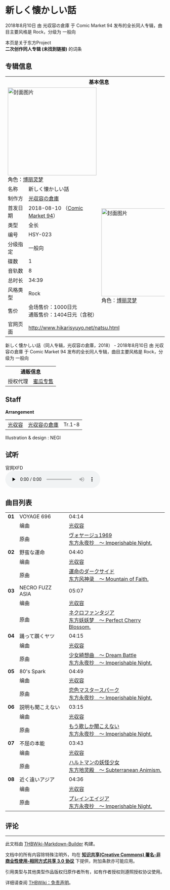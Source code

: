 # 新しく懐かしい話

<!-- source html: G:\repos\THBWiki-Markdown-Builder\THBWikiMarkdown\Temp\main\d\db\ns0%3A%E6%96%B0%E3%81%97%E3%81%8F%E6%87%90%E3%81%8B%E3%81%97%E3%81%84%E8%A9%B1.html -->

2018年8月10日 由 光収容の倉庫 于 Comic Market 94 发布的全长同人专辑，曲目主要风格是 Rock，分级为 一般向

本页是关于东方Project  
 **二次创作同人专辑 (未找到链接)** 的词条

## 专辑信息

<table><tbody><tr><th colspan="3">基本信息</th></tr><tr><td class="cover-artwork-mobile" colspan="2"><a href="./文件-新しく懐かしい話封面.jpg.md" class="image" title="封面图片"><img alt="封面图片" src="https://upload.thwiki.cc/thumb/0/02/%E6%96%B0%E3%81%97%E3%81%8F%E6%87%90%E3%81%8B%E3%81%97%E3%81%84%E8%A9%B1%E5%B0%81%E9%9D%A2.jpg/280px-%E6%96%B0%E3%81%97%E3%81%8F%E6%87%90%E3%81%8B%E3%81%97%E3%81%84%E8%A9%B1%E5%B0%81%E9%9D%A2.jpg" decoding="async" loading="lazy" width="280" height="277" srcset="https://upload.thwiki.cc/thumb/0/02/%E6%96%B0%E3%81%97%E3%81%8F%E6%87%90%E3%81%8B%E3%81%97%E3%81%84%E8%A9%B1%E5%B0%81%E9%9D%A2.jpg/420px-%E6%96%B0%E3%81%97%E3%81%8F%E6%87%90%E3%81%8B%E3%81%97%E3%81%84%E8%A9%B1%E5%B0%81%E9%9D%A2.jpg 1.5x, https://upload.thwiki.cc/thumb/0/02/%E6%96%B0%E3%81%97%E3%81%8F%E6%87%90%E3%81%8B%E3%81%97%E3%81%84%E8%A9%B1%E5%B0%81%E9%9D%A2.jpg/560px-%E6%96%B0%E3%81%97%E3%81%8F%E6%87%90%E3%81%8B%E3%81%97%E3%81%84%E8%A9%B1%E5%B0%81%E9%9D%A2.jpg 2x" data-file-width="833" data-file-height="825"></a><div class="cover-char">角色：<a href="./博丽灵梦.md" title="博丽灵梦">博丽灵梦</a></div></td>
</tr><tr><td class="label">名称</td><td colspan="2"> 新しく懐かしい話 </td></tr><tr><td class="label">制作方</td><td><a href="./光収容の倉庫.md" title="光収容の倉庫">光収容の倉庫</a></td><td class="cover-artwork" rowspan="10" style="min-width:280px;"><a href="./文件-新しく懐かしい話封面.jpg.md" class="image" title="封面图片"><img alt="封面图片" src="https://upload.thwiki.cc/thumb/0/02/%E6%96%B0%E3%81%97%E3%81%8F%E6%87%90%E3%81%8B%E3%81%97%E3%81%84%E8%A9%B1%E5%B0%81%E9%9D%A2.jpg/280px-%E6%96%B0%E3%81%97%E3%81%8F%E6%87%90%E3%81%8B%E3%81%97%E3%81%84%E8%A9%B1%E5%B0%81%E9%9D%A2.jpg" decoding="async" loading="lazy" width="280" height="277" srcset="https://upload.thwiki.cc/thumb/0/02/%E6%96%B0%E3%81%97%E3%81%8F%E6%87%90%E3%81%8B%E3%81%97%E3%81%84%E8%A9%B1%E5%B0%81%E9%9D%A2.jpg/420px-%E6%96%B0%E3%81%97%E3%81%8F%E6%87%90%E3%81%8B%E3%81%97%E3%81%84%E8%A9%B1%E5%B0%81%E9%9D%A2.jpg 1.5x, https://upload.thwiki.cc/thumb/0/02/%E6%96%B0%E3%81%97%E3%81%8F%E6%87%90%E3%81%8B%E3%81%97%E3%81%84%E8%A9%B1%E5%B0%81%E9%9D%A2.jpg/560px-%E6%96%B0%E3%81%97%E3%81%8F%E6%87%90%E3%81%8B%E3%81%97%E3%81%84%E8%A9%B1%E5%B0%81%E9%9D%A2.jpg 2x" data-file-width="833" data-file-height="825"></a><div class="cover-char">角色：<a href="./博丽灵梦.md" title="博丽灵梦">博丽灵梦</a></div></td>
</tr><tr><td class="label">首发日期</td><td>2018-08-10&#160;（<a href="/展会作品列表?e=Comic+Market%2394">Comic Market 94</a>）</td></tr><tr><td class="label">类型</td><td>全长</td></tr><tr><td class="label">编号</td><td>HSY-023</td></tr><tr><td class="label">分级指定</td><td>一般向</td></tr><tr><td class="label">碟数</td><td>1</td></tr><tr><td class="label">音轨数</td><td>8</td></tr><tr><td class="label">总时长</td><td>34:39</td></tr><tr><td class="label">风格类型</td><td>Rock</td></tr><tr><td class="label">售价</td><td>会场售价：1000日元<br>通贩售价：1404日元（含税）</td></tr>
<tr><td class="label">官网页面</td><td colspan="2"><a rel="nofollow" class="external free" href="http://www.hikarisyuyo.net/natsu.html">http://www.hikarisyuyo.net/natsu.html</a></td></tr></tbody></table>

新しく懐かしい話（同人专辑，光収容の倉庫，2018） - 2018年8月10日 由 光収容の倉庫 于 Comic Market 94 发布的全长同人专辑，曲目主要风格是 Rock，分级为 一般向

<table><tbody><tr><th colspan="3">通贩信息</th></tr><tr><td class="label">授权代理</td><td colspan="2"><a rel="nofollow" class="external text" href="https://www.melonbooks.co.jp/detail/detail.php?product_id=386518">蜜瓜专售</a></td></tr></tbody></table>



## Staff
  
 **Arrangement**   

<table><tbody><tr><td><a href="./光収容.md" title="光収容">光収容</a></td><td><a href="./光収容の倉庫.md" title="光収容の倉庫">光収容の倉庫</a></td><td>Tr.1-8</td></tr></tbody></table>


Illustration &amp; design
: NEGI


## 试听
  
官网XFD   
<audio src="http://www.hikarisyuyo.net/music/hsy023_xfd.mp3" loop="" controls="" preload="none"></audio>

  


## 曲目列表

<table><tbody><tr><td id="1" class="infoYD"><b>01</b></td><td id="VOYAGE_696" colspan="2" class="title">VOYAGE 696<span class="thcsearchlinks"><a rel="nofollow" class="external text" href="https://cd.thwiki.cc?arrange=光収容&amp;ogmusic=ヴォヤージュ1969&amp;fromwiki=新しく懐かしい話"><span title="搜索相似同人曲"></span></a></span></td><td class="time">04:14</td></tr><tr><td class="left"></td><td class="label">编曲</td><td class="text" colspan="2"><a href="./光収容.md" title="光収容">光収容</a><span class="thcsearchlinks"><a rel="nofollow" class="external text" href="https://cd.thwiki.cc?arrange=，光収容&amp;fromwiki=新しく懐かしい話"><span></span></a></span></td></tr><tr><td class="left"></td><td class="label">原曲</td><td class="text" colspan="2"><span class="thcsearchlinks"><a rel="nofollow" class="external text" href="https://cd.thwiki.cc?ogmusic=ヴォヤージュ1969&amp;fromwiki=新しく懐かしい話"><span></span></a></span><div class="ogmusic"><a href="./ヴォヤージュ1969.md" class="mw-redirect" title="ヴォヤージュ1969">ヴォヤージュ1969</a></div><div class="source"><a href="./东方永夜抄_～_Imperishable_Night..md" class="mw-redirect" title="东方永夜抄 ～ Imperishable Night.">东方永夜抄　～ Imperishable Night.</a></div></td></tr>
<tr><td id="2" class="infoYD"><b>02</b></td><td id="野蛮な運命" colspan="2" class="title">野蛮な運命<span class="thcsearchlinks"><a rel="nofollow" class="external text" href="https://cd.thwiki.cc?arrange=光収容&amp;ogmusic=運命のダークサイド&amp;fromwiki=新しく懐かしい話"><span title="搜索相似同人曲"></span></a></span></td><td class="time">04:40</td></tr><tr><td class="left"></td><td class="label">编曲</td><td class="text" colspan="2"><a href="./光収容.md" title="光収容">光収容</a><span class="thcsearchlinks"><a rel="nofollow" class="external text" href="https://cd.thwiki.cc?arrange=，光収容&amp;fromwiki=新しく懐かしい話"><span></span></a></span></td></tr><tr><td class="left"></td><td class="label">原曲</td><td class="text" colspan="2"><span class="thcsearchlinks"><a rel="nofollow" class="external text" href="https://cd.thwiki.cc?ogmusic=運命のダークサイド&amp;fromwiki=新しく懐かしい話"><span></span></a></span><div class="ogmusic"><a href="./運命のダークサイド.md" class="mw-redirect" title="運命のダークサイド">運命のダークサイド</a></div><div class="source"><a href="./东方风神录_～_Mountain_of_Faith..md" class="mw-redirect" title="东方风神录 ～ Mountain of Faith.">东方风神录　～ Mountain of Faith.</a></div></td></tr>
<tr><td id="3" class="infoYD"><b>03</b></td><td id="NECRO_FUZZ_ASIA" colspan="2" class="title">NECRO FUZZ ASIA<span class="thcsearchlinks"><a rel="nofollow" class="external text" href="https://cd.thwiki.cc?arrange=光収容&amp;ogmusic=ネクロファンタジア&amp;fromwiki=新しく懐かしい話"><span title="搜索相似同人曲"></span></a></span></td><td class="time">05:07</td></tr><tr><td class="left"></td><td class="label">编曲</td><td class="text" colspan="2"><a href="./光収容.md" title="光収容">光収容</a><span class="thcsearchlinks"><a rel="nofollow" class="external text" href="https://cd.thwiki.cc?arrange=，光収容&amp;fromwiki=新しく懐かしい話"><span></span></a></span></td></tr><tr><td class="left"></td><td class="label">原曲</td><td class="text" colspan="2"><span class="thcsearchlinks"><a rel="nofollow" class="external text" href="https://cd.thwiki.cc?ogmusic=ネクロファンタジア&amp;fromwiki=新しく懐かしい話"><span></span></a></span><div class="ogmusic"><a href="./ネクロファンタジア.md" class="mw-redirect" title="ネクロファンタジア">ネクロファンタジア</a></div><div class="source"><a href="./东方妖妖梦_～_Perfect_Cherry_Blossom..md" class="mw-redirect" title="东方妖妖梦 ～ Perfect Cherry Blossom.">东方妖妖梦　～ Perfect Cherry Blossom.</a></div></td></tr>
<tr><td id="4" class="infoYD"><b>04</b></td><td id="踊って躓くヤツ" colspan="2" class="title">踊って躓くヤツ<span class="thcsearchlinks"><a rel="nofollow" class="external text" href="https://cd.thwiki.cc?arrange=光収容&amp;ogmusic=少女綺想曲　～ Dream Battle&amp;fromwiki=新しく懐かしい話"><span title="搜索相似同人曲"></span></a></span></td><td class="time">04:15</td></tr><tr><td class="left"></td><td class="label">编曲</td><td class="text" colspan="2"><a href="./光収容.md" title="光収容">光収容</a><span class="thcsearchlinks"><a rel="nofollow" class="external text" href="https://cd.thwiki.cc?arrange=，光収容&amp;fromwiki=新しく懐かしい話"><span></span></a></span></td></tr><tr><td class="left"></td><td class="label">原曲</td><td class="text" colspan="2"><span class="thcsearchlinks"><a rel="nofollow" class="external text" href="https://cd.thwiki.cc?ogmusic=少女綺想曲　～ Dream Battle&amp;fromwiki=新しく懐かしい話"><span></span></a></span><div class="ogmusic"><a href="./少女綺想曲_～_Dream_Battle.md" class="mw-redirect" title="少女綺想曲 ～ Dream Battle">少女綺想曲　～ Dream Battle</a></div><div class="source"><a href="./东方永夜抄_～_Imperishable_Night..md" class="mw-redirect" title="东方永夜抄 ～ Imperishable Night.">东方永夜抄　～ Imperishable Night.</a></div></td></tr>
<tr><td id="5" class="infoYD"><b>05</b></td><td id="80&#39;s_Spark" colspan="2" class="title">80&#39;s Spark<span class="thcsearchlinks"><a rel="nofollow" class="external text" href="https://cd.thwiki.cc?arrange=光収容&amp;ogmusic=恋色マスタースパーク&amp;fromwiki=新しく懐かしい話"><span title="搜索相似同人曲"></span></a></span></td><td class="time">04:49</td></tr><tr><td class="left"></td><td class="label">编曲</td><td class="text" colspan="2"><a href="./光収容.md" title="光収容">光収容</a><span class="thcsearchlinks"><a rel="nofollow" class="external text" href="https://cd.thwiki.cc?arrange=，光収容&amp;fromwiki=新しく懐かしい話"><span></span></a></span></td></tr><tr><td class="left"></td><td class="label">原曲</td><td class="text" colspan="2"><span class="thcsearchlinks"><a rel="nofollow" class="external text" href="https://cd.thwiki.cc?ogmusic=恋色マスタースパーク&amp;fromwiki=新しく懐かしい話"><span></span></a></span><div class="ogmusic"><a href="./恋色マスタースパーク.md" class="mw-redirect" title="恋色マスタースパーク">恋色マスタースパーク</a></div><div class="source"><a href="./东方永夜抄_～_Imperishable_Night..md" class="mw-redirect" title="东方永夜抄 ～ Imperishable Night.">东方永夜抄　～ Imperishable Night.</a></div></td></tr>
<tr><td id="6" class="infoYD"><b>06</b></td><td id="説明も聞こえない" colspan="2" class="title">説明も聞こえない<span class="thcsearchlinks"><a rel="nofollow" class="external text" href="https://cd.thwiki.cc?arrange=光収容&amp;ogmusic=もう歌しか聞こえない&amp;fromwiki=新しく懐かしい話"><span title="搜索相似同人曲"></span></a></span></td><td class="time">03:15</td></tr><tr><td class="left"></td><td class="label">编曲</td><td class="text" colspan="2"><a href="./光収容.md" title="光収容">光収容</a><span class="thcsearchlinks"><a rel="nofollow" class="external text" href="https://cd.thwiki.cc?arrange=，光収容&amp;fromwiki=新しく懐かしい話"><span></span></a></span></td></tr><tr><td class="left"></td><td class="label">原曲</td><td class="text" colspan="2"><span class="thcsearchlinks"><a rel="nofollow" class="external text" href="https://cd.thwiki.cc?ogmusic=もう歌しか聞こえない&amp;fromwiki=新しく懐かしい話"><span></span></a></span><div class="ogmusic"><a href="./もう歌しか聞こえない.md" class="mw-redirect" title="もう歌しか聞こえない">もう歌しか聞こえない</a></div><div class="source"><a href="./东方永夜抄_～_Imperishable_Night..md" class="mw-redirect" title="东方永夜抄 ～ Imperishable Night.">东方永夜抄　～ Imperishable Night.</a></div></td></tr>
<tr><td id="7" class="infoYD"><b>07</b></td><td id="不屈の本能" colspan="2" class="title">不屈の本能<span class="thcsearchlinks"><a rel="nofollow" class="external text" href="https://cd.thwiki.cc?arrange=光収容&amp;ogmusic=ハルトマンの妖怪少女&amp;fromwiki=新しく懐かしい話"><span title="搜索相似同人曲"></span></a></span></td><td class="time">03:43</td></tr><tr><td class="left"></td><td class="label">编曲</td><td class="text" colspan="2"><a href="./光収容.md" title="光収容">光収容</a><span class="thcsearchlinks"><a rel="nofollow" class="external text" href="https://cd.thwiki.cc?arrange=，光収容&amp;fromwiki=新しく懐かしい話"><span></span></a></span></td></tr><tr><td class="left"></td><td class="label">原曲</td><td class="text" colspan="2"><span class="thcsearchlinks"><a rel="nofollow" class="external text" href="https://cd.thwiki.cc?ogmusic=ハルトマンの妖怪少女&amp;fromwiki=新しく懐かしい話"><span></span></a></span><div class="ogmusic"><a href="./ハルトマンの妖怪少女.md" class="mw-redirect" title="ハルトマンの妖怪少女">ハルトマンの妖怪少女</a></div><div class="source"><a href="./东方地灵殿_～_Subterranean_Animism..md" class="mw-redirect" title="东方地灵殿 ～ Subterranean Animism.">东方地灵殿　～ Subterranean Animism.</a></div></td></tr>
<tr><td id="8" class="infoYD"><b>08</b></td><td id="近く遠いアジア" colspan="2" class="title">近く遠いアジア<span class="thcsearchlinks"><a rel="nofollow" class="external text" href="https://cd.thwiki.cc?arrange=光収容&amp;ogmusic=プレインエイジア&amp;fromwiki=新しく懐かしい話"><span title="搜索相似同人曲"></span></a></span></td><td class="time">04:36</td></tr><tr><td class="left"></td><td class="label">编曲</td><td class="text" colspan="2"><a href="./光収容.md" title="光収容">光収容</a><span class="thcsearchlinks"><a rel="nofollow" class="external text" href="https://cd.thwiki.cc?arrange=，光収容&amp;fromwiki=新しく懐かしい話"><span></span></a></span></td></tr><tr><td class="left"></td><td class="label">原曲</td><td class="text" colspan="2"><span class="thcsearchlinks"><a rel="nofollow" class="external text" href="https://cd.thwiki.cc?ogmusic=プレインエイジア&amp;fromwiki=新しく懐かしい話"><span></span></a></span><div class="ogmusic"><a href="./プレインエイジア.md" class="mw-redirect" title="プレインエイジア">プレインエイジア</a></div><div class="source"><a href="./东方永夜抄_～_Imperishable_Night..md" class="mw-redirect" title="东方永夜抄 ～ Imperishable Night.">东方永夜抄　～ Imperishable Night.</a></div></td></tr></tbody></table>



## 评论




---

此文档由 [THBWiki-Markdown-Builder](https://github.com/Delsin-Yu/THBWiki-Markdown-Builder) 构建。

文档中的所有内容除特殊注明外，均在 [**知识共享(Creative Commons) 署名-非商业性使用-相同方式共享 3.0 协议**](https://creativecommons.org/licenses/by-sa/3.0/deed.zh-hans) 下提供，附加条款亦可能应用。

引用类型与其他类型作品版权归原作者所有，如有作者授权则遵照授权协议使用。

详细请查阅 [THBWiki：免责声明](https://thbwiki.cc/THBWiki:%E5%85%8D%E8%B4%A3%E5%A3%B0%E6%98%8E)。

